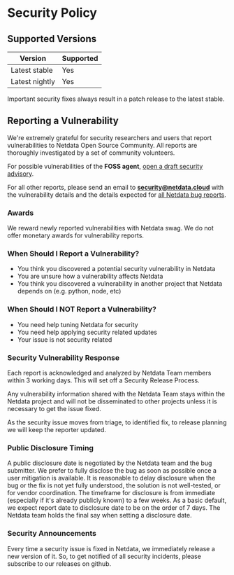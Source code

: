 <!--
title: "Security Policy"
description: "The Netdata team maintains and adheres to a formal process any time a member of the community reports a security vulnerability."
custom_edit_url: https://github.com/netdata/.github/edit/main/SECURITY.md
sidebar_label: "Security Policy"
learn_status: "Published"
learn_rel_path: "Miscellaneous"
-->

# Security Policy

## Supported Versions

| Version | Supported |
|-------  | --------- |
| Latest stable  | Yes       |
| Latest nightly  | Yes       |

Important security fixes always result in a patch release to the latest stable.

## Reporting a Vulnerability

We're extremely grateful for security researchers and users that report vulnerabilities to Netdata Open Source Community. All reports are thoroughly investigated by a set of community volunteers.

For possible vulnerabilities of the **FOSS agent**, [open a draft security advisory](https://github.com/netdata/netdata/security/advisories/new).

For all other reports, please send an email to **security@netdata.cloud** with
the vulnerability details and the details expected for [all Netdata bug
reports](https://github.com/netdata/netdata/blob/master/.github/ISSUE_TEMPLATE/BUG_REPORT.yml).

### Awards

We reward newly reported vulnerabilities with Netdata swag. We do not offer monetary awards for vulnerability reports.

### When Should I Report a Vulnerability?

-   You think you discovered a potential security vulnerability in Netdata
-   You are unsure how a vulnerability affects Netdata
-   You think you discovered a vulnerability in another project that Netdata depends on (e.g. python, node, etc)

### When Should I NOT Report a Vulnerability?

-   You need help tuning Netdata for security
-   You need help applying security related updates
-   Your issue is not security related

### Security Vulnerability Response

Each report is acknowledged and analyzed by Netdata Team members within 3 working days. This will set off a Security Release Process.

Any vulnerability information shared with the Netdata Team stays within the Netdata project and will not be disseminated to other projects unless it is necessary to get the issue fixed.

As the security issue moves from triage, to identified fix, to release planning we will keep the reporter updated.

### Public Disclosure Timing

A public disclosure date is negotiated by the Netdata team and the bug submitter. We prefer to fully disclose the bug as soon as possible once a user mitigation is available. It is reasonable to delay disclosure when the bug or the fix is not yet fully understood, the solution is not well-tested, or for vendor coordination. The timeframe for disclosure is from immediate (especially if it's already publicly known) to a few weeks. As a basic default, we expect report date to disclosure date to be on the order of 7 days. The Netdata team holds the final say when setting a disclosure date.

### Security Announcements

Every time a security issue is fixed in Netdata, we immediately release a new version of it. So, to get notified of all security incidents, please subscribe to our releases on github.
